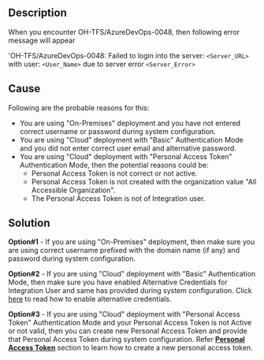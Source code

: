 ## Description

When you encounter OH-TFS/AzureDevOps-0048, then following error message will appear 

'OH-TFS/AzureDevOps-0048: Failed to login into the server: `<Server_URL>` with user: `<User_Name>` due to server error `<Server_Error>`

## Cause

Following are the probable reasons for this:
* You are using "On-Premises" deployment and you have not entered correct username or password during system configuration.
* You are using "Cloud" deployment with "Basic" Authentication Mode and you did not enter correct user email and alternative password.
* You are using "Cloud" deployment with "Personal Access Token" Authentication Mode, then the potential reasons could be:
  * Personal Access Token is not correct or not active.
  * Personal Access Token is not created with the organization value "All Accessible Organization".
  * The Personal Access Token is not of Integration user.

## Solution

**Option#1** - If you are using "On-Premises" deployment, then make sure you are using correct username prefixed with the domain name (if any) and password during system configuration. 

**Option#2** - If you are using "Cloud" deployment with "Basic" Authentication Mode, then make sure you have enabled Alternative Credentials for Integration User and same has provided during system configuration. Click [here](../../../../connectors/team-foundation-server.md#enable-alternate-authentication-credentials) to read how to enable alternative credentials.

**Option#3** - If you are using "Cloud" deployment with "Personal Access Token" Authentication Mode and your Personal Access Token is not Active or not valid, then you can create new Personal Access Token and provide that Personal Access Token during system configuration. Refer [**Personal Access Token**](../../../../connectors/team-foundation-server.md#create-personal-access-token) section to learn how to create a new personal access token. 
